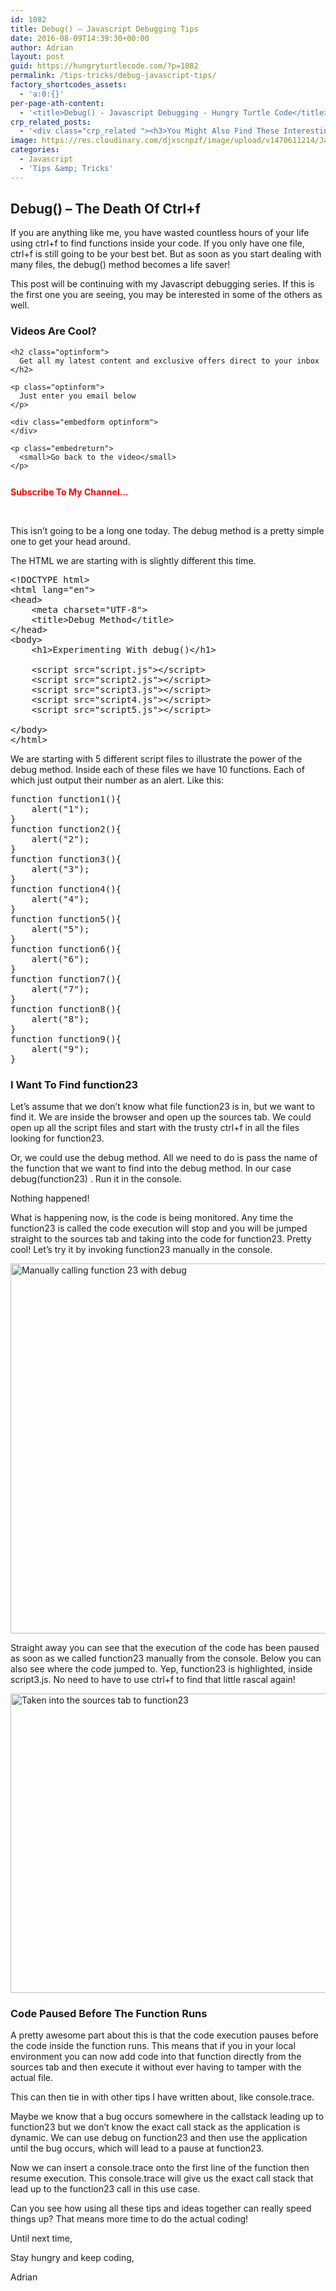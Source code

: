 ```yaml
---
id: 1082
title: Debug() – Javascript Debugging Tips
date: 2016-08-09T14:39:30+00:00
author: Adrian
layout: post
guid: https://hungryturtlecode.com/?p=1082
permalink: /tips-tricks/debug-javascript-tips/
factory_shortcodes_assets:
  - 'a:0:{}'
per-page-ath-content:
  - '<title>Debug() - Javascript Debugging - Hungry Turtle Code</title>'
crp_related_posts:
  - '<div class="crp_related "><h3>You Might Also Find These Interesting...</h3><ul><li><a href="https://hungryturtlecode.com/tips-tricks/console-trace/"    ><img src="https://res.cloudinary.com/djxscnpzf/image/upload/c_crop,h_400,w_400,x_0,y_0/h_150,w_150/v1469193480/JavaScript_DebuggngTip_1_tgpysg.jpg" alt="Console.trace() &#8211; Javascript Debugging Tips" title="Console.trace() &#8211; Javascript Debugging Tips" width="150" height="150" class="crp_thumb crp_featured" /></a><a href="https://hungryturtlecode.com/tips-tricks/console-trace/"     class="crp_title">Console.trace() &#8211; Javascript Debugging Tips</a></li><li><a href="https://hungryturtlecode.com/tips-tricks/console-time/"    ><img src="https://res.cloudinary.com/djxscnpzf/image/upload/c_crop,h_400,w_400,x_0,y_0/h_150,w_150/v1469797935/JavaScript_DebuggngTip_q5dxwx.jpg" alt="Console.time() – Javascript Debugging Tips" title="Console.time() – Javascript Debugging Tips" width="150" height="150" class="crp_thumb crp_featured" /></a><a href="https://hungryturtlecode.com/tips-tricks/console-time/"     class="crp_title">Console.time() – Javascript Debugging Tips</a></li><li><a href="https://hungryturtlecode.com/tips-tricks/console-log-table/"    ><img src="https://res.cloudinary.com/djxscnpzf/image/upload/c_crop,h_400,w_400,x_0,y_0/h_150,w_150/v1454187383/JavaScript-DebuggngTip_yremrj.jpg" alt="Console.table() &#8211; Javascript Debugging Tips" title="Console.table() &#8211; Javascript Debugging Tips" width="150" height="150" class="crp_thumb crp_featured" /></a><a href="https://hungryturtlecode.com/tips-tricks/console-log-table/"     class="crp_title">Console.table() &#8211; Javascript Debugging Tips</a></li><li><a href="https://hungryturtlecode.com/code-projects/1-build-angular-quiz-app-scratch/"    ><img src="https://res.cloudinary.com/djxscnpzf/image/upload/c_crop,h_400,w_400,x_0,y_0/h_150,w_150/v1463876657/Angular-Quiz-App_kifpk9.jpg" alt="Build An Angular Quiz App From Scratch" title="Build An Angular Quiz App From Scratch" width="150" height="150" class="crp_thumb crp_featured" /></a><a href="https://hungryturtlecode.com/code-projects/1-build-angular-quiz-app-scratch/"     class="crp_title">Build An Angular Quiz App From Scratch</a></li><li><a href="https://hungryturtlecode.com/tutorials/jquery-keyboard-events/"    ><img src="https://res.cloudinary.com/djxscnpzf/image/upload/c_crop,h_200,w_200,x_77,y_0/h_150,w_150/v1450671694/other-side-jquery-tutorial_ndl1kx.jpg" alt="Fun with jQuery Keyboard Events" title="Fun with jQuery Keyboard Events" width="150" height="150" class="crp_thumb crp_featured" /></a><a href="https://hungryturtlecode.com/tutorials/jquery-keyboard-events/"     class="crp_title">Fun with jQuery Keyboard Events</a></li><li><a href="https://hungryturtlecode.com/code-projects/angular-quiz-app/16-bootstrap-alerts/"    ><img src="https://res.cloudinary.com/djxscnpzf/image/upload/c_scale,w_180/c_crop,h_180,w_180,x_0,y_0/h_150,w_150/v1463932356/Angular-quiz-part-16_nvilyd.jpg" alt="AngularJS Quiz App Tutorial Part 16 – Error Handling With Bootstrap Alerts" title="AngularJS Quiz App Tutorial Part 16 – Error Handling With Bootstrap Alerts" width="150" height="150" class="crp_thumb crp_featured" /></a><a href="https://hungryturtlecode.com/code-projects/angular-quiz-app/16-bootstrap-alerts/"     class="crp_title">AngularJS Quiz App Tutorial Part 16 – Error Handling With&hellip;</a></li><li><a href="https://hungryturtlecode.com/tutorials/jquery-keyboard-events-part-2/"    ><img src="https://res.cloudinary.com/djxscnpzf/image/upload/c_crop,h_200,w_200,x_77,y_0/h_150,w_150/v1452201151/keyboardpart2_jyf4dm.jpg" alt="Fun with jQuery Keyboard Events Part 2" title="Fun with jQuery Keyboard Events Part 2" width="150" height="150" class="crp_thumb crp_featured" /></a><a href="https://hungryturtlecode.com/tutorials/jquery-keyboard-events-part-2/"     class="crp_title">Fun with jQuery Keyboard Events Part 2</a></li><li><a href="https://hungryturtlecode.com/code-projects/angular-quiz-app/7-angular-services/"    ><img src="https://res.cloudinary.com/djxscnpzf/image/upload/c_scale,w_180/c_crop,h_180,w_180,x_0,y_0/h_150,w_150/v1463932298/Angular-quiz-part-7_hy22ev.jpg" alt="AngularJS Quiz App Tutorial Part 7 &#8211; Factories and Services" title="AngularJS Quiz App Tutorial Part 7 &#8211; Factories and Services" width="150" height="150" class="crp_thumb crp_featured" /></a><a href="https://hungryturtlecode.com/code-projects/angular-quiz-app/7-angular-services/"     class="crp_title">AngularJS Quiz App Tutorial Part 7 &#8211; Factories and&hellip;</a></li></ul><div class="crp_clear"></div></div>'
image: https://res.cloudinary.com/djxscnpzf/image/upload/v1470611214/JavaScript_DebuggngTip_msy13l.jpg
categories:
  - Javascript
  - 'Tips &amp; Tricks'
---
```

## Debug() &#8211; The Death Of Ctrl+f

If you are anything like me, you have wasted countless hours of your life using ctrl+f to find functions inside your code. If you only have one file, ctrl+f is still going to be your best bet. But as soon as you start dealing with many files, the debug() method becomes a life saver!

This post will be continuing with my Javascript debugging series. If this is the first one you are seeing, you may be interested in some of the others as well.

### Videos Are Cool?

<div class="embedoverlay overlay" style="background: url(http://res.cloudinary.com/djxscnpzf/image/upload/c_scale,w_800/v1470610513/Thumbnail_ekoild.jpg);">
  <div class="embedoverlaycont ">
    <div class="g-ytsubscribe" data-channelid="UC7Vxnf06GP6w42Lg3TQLXSw" data-layout="default" data-count="default" data-onytevent="onYtEvent">
    </div>
    
    <h2 class="optinform">
      Get all my latest content and exclusive offers direct to your inbox
    </h2>
    
    <p class="optinform">
      Just enter you email below
    </p>
    
    <div class="embedform optinform">
    </div>
    
    <p class="embedreturn">
      <small>Go back to the video</small>
    </p>
  </div>
</div>

<div class="embedcont"style="width: 100%; text-align: center;">
</div>

<div style="display: inline-block; padding-right: 20px; font-weight: bold; color: red; vertical-align: top; padding-top: 12px;">
  Subscribe To My Channel...
</div>

<div style="margin-top: 5px; display: inline-block">
  <div class="g-ytsubscribe" data-channelid="UC7Vxnf06GP6w42Lg3TQLXSw" data-layout="default" data-count="default" data-onytevent="onYtEvent">
  </div>
</div>

<div id="embedcode" style="display: none;">
</div>

&nbsp;

This isn&#8217;t going to be a long one today. The debug method is a pretty simple one to get your head around.

The HTML we are starting with is slightly different this time.

<pre class="lang:xhtml decode:true " title="HTML To Use">&lt;!DOCTYPE html&gt;
&lt;html lang="en"&gt;
&lt;head&gt;
	&lt;meta charset="UTF-8"&gt;
	&lt;title&gt;Debug Method&lt;/title&gt;
&lt;/head&gt;
&lt;body&gt;
	&lt;h1&gt;Experimenting With debug()&lt;/h1&gt;

	&lt;script src="script.js"&gt;&lt;/script&gt;
	&lt;script src="script2.js"&gt;&lt;/script&gt;
	&lt;script src="script3.js"&gt;&lt;/script&gt;
	&lt;script src="script4.js"&gt;&lt;/script&gt;
	&lt;script src="script5.js"&gt;&lt;/script&gt;
	
&lt;/body&gt;
&lt;/html&gt;</pre>

We are starting with 5 different script files to illustrate the power of the debug method. Inside each of these files we have 10 functions. Each of which just output their number as an alert. Like this:

<pre class="lang:js decode:true " title="First Javascript File">function function1(){
	alert("1");
}
function function2(){
	alert("2");
}
function function3(){
	alert("3");
}
function function4(){
	alert("4");
}
function function5(){
	alert("5");
}
function function6(){
	alert("6");
}
function function7(){
	alert("7");
}
function function8(){
	alert("8");
}
function function9(){
	alert("9");
}</pre>

### I Want To Find function23

Let&#8217;s assume that we don&#8217;t know what file function23 is in, but we want to find it. We are inside the browser and open up the sources tab. We could open up all the script files and start with the trusty ctrl+f in all the files looking for function23.

Or, we could use the debug method. All we need to do is pass the name of the function that we want to find into the debug method. In our case <span class="lang:js decode:true crayon-inline ">debug(function23)</span> . Run it in the console.

Nothing happened!

What is happening now, is the code is being monitored. Any time the function23 is called the code execution will stop and you will be jumped straight to the sources tab and taking into the code for function23. Pretty cool! Let&#8217;s try it by invoking function23 manually in the console.

<img class="aligncenter wp-image-1101" src="https://res.cloudinary.com/djxscnpzf/image/upload/c_scale,w_800/v1470610824/Selection_001_ixcb48.jpg" alt="Manually calling function 23 with debug" width="800" height="592" />

Straight away you can see that the execution of the code has been paused as soon as we called function23 manually from the console. Below you can also see where the code jumped to. Yep, function23 is highlighted, inside script3.js. No need to have to use ctrl+f to find that little rascal again!

<img class="aligncenter wp-image-1102" src="https://res.cloudinary.com/djxscnpzf/image/upload/v1470610824/Selection_002_pmbdhy.jpg" alt="Taken into the sources tab to function23" width="577" height="479" />

### Code Paused Before The Function Runs

A pretty awesome part about this is that the code execution pauses before the code inside the function runs. This means that if you in your local environment you can now add code into that function directly from the sources tab and then execute it without ever having to tamper with the actual file.

This can then tie in with other tips I have written about, like console.trace.

Maybe we know that a bug occurs somewhere in the callstack leading up to function23 but we don&#8217;t know the exact call stack as the application is dynamic. We can use debug on function23 and then use the application until the bug occurs, which will lead to a pause at function23.

Now we can insert a console.trace onto the first line of the function then resume execution. This console.trace will give us the exact call stack that lead up to the function23 call in this use case.

Can you see how using all these tips and ideas together can really speed things up? That means more time to do the actual coding!

Until next time,

Stay hungry and keep coding,

Adrian

&nbsp;